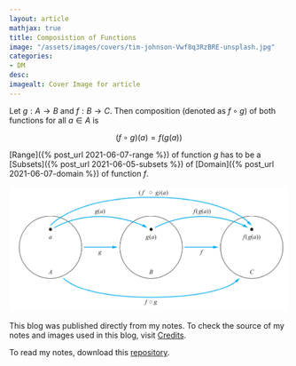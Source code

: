 ```yaml
---
layout: article
mathjax: true
title: Composistion of Functions
image: "/assets/images/covers/tim-johnson-Vwf8q3RzBRE-unsplash.jpg"
categories:
- DM
desc:   
imagealt: Cover Image for article
---
```


Let $g: A \rightarrow B$ and $f: B \rightarrow C$. Then composition (denoted as $f \circ g$) of both functions for all $a \in A$ is
































































































































































































































































































































































































$$(f \circ g)(a)= f(g(a))$$

































































































































































































































































































































































































[Range]({% post_url 2021-06-07-range %}) of function $g$ has to be a [Subsets]({% post_url 2021-06-05-subsets %}) of [Domain]({% post_url 2021-06-07-domain %}) of function $f$.

































































































































































































































































































































































































<img src="../assets/images/posts/Pasted image 20210607124710.png"/>

This blog was published directly from my notes.
To check the source of my notes and images used in this blog, visit <a href="/credits.html" target="_blank">Credits</a>.

To read my notes, download this <a href="https://github.com/bovem/CS" target="blank">repository</a>.